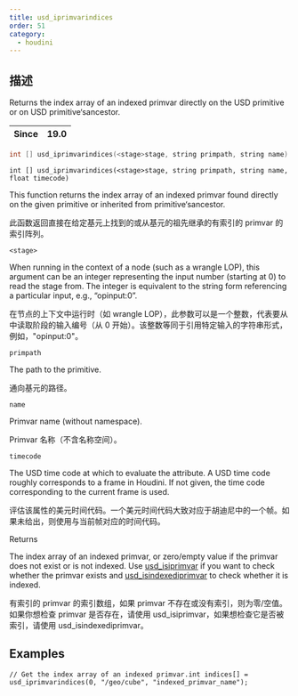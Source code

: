 ```yaml
---
title: usd_iprimvarindices
order: 51
category:
  - houdini
---
```

    
## 描述

Returns the index array of an indexed primvar directly on the USD primitive or
on USD primitive‘sancestor.

| Since | 19.0 |
| ----- | ---- |

```c
int [] usd_iprimvarindices(<stage>stage, string primpath, string name)
```

`int [] usd_iprimvarindices(<stage>stage, string primpath, string name, float timecode)`

This function returns the index array of an indexed primvar found directly on
the given primitive or inherited from primitive‘sancestor.

此函数返回直接在给定基元上找到的或从基元的祖先继承的有索引的 primvar 的索引阵列。

`<stage>`

When running in the context of a node (such as a wrangle LOP), this argument
can be an integer representing the input number (starting at 0) to read the
stage from. The integer is equivalent to the string form referencing a
particular input, e.g., “opinput:0”.

在节点的上下文中运行时（如 wrangle LOP），此参数可以是一个整数，代表要从中读取阶段的输入编号（从 0
开始）。该整数等同于引用特定输入的字符串形式，例如，"opinput:0"。

`primpath`

The path to the primitive.

通向基元的路径。

`name`

Primvar name (without namespace).

Primvar 名称（不含名称空间）。

`timecode`

The USD time code at which to evaluate the attribute. A USD time code roughly
corresponds to a frame in Houdini. If not given, the time code corresponding
to the current frame is used.

评估该属性的美元时间代码。一个美元时间代码大致对应于胡迪尼中的一个帧。如果未给出，则使用与当前帧对应的时间代码。

Returns

The index array of an indexed primvar, or zero/empty value if the primvar does
not exist or is not indexed. Use [usd_isiprimvar](usd_isiprimvar.html "Checks
if the primitive or its ancestor has a primvar of the given name.") if you
want to check whether the primvar exists and
[usd_isindexediprimvar](usd_isindexediprimvar.html "Checks if there is an
indexed primvar directly on the USD primitive or on USD primitive‘s
ancestor.") to check whether it is indexed.

有索引的 primvar 的索引数组，如果 primvar 不存在或没有索引，则为零/空值。如果你想检查 primvar 是否存在，请使用 usd_isiprimvar，如果想检查它是否被索引，请使用 usd_isindexediprimvar。

## Examples

    // Get the index array of an indexed primvar.int indices[] = usd_iprimvarindices(0, "/geo/cube", "indexed_primvar_name");
